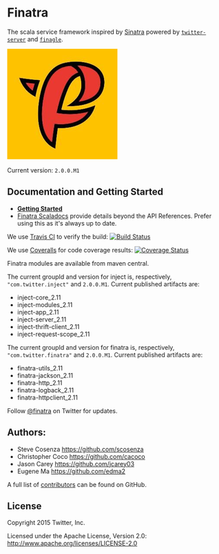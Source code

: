 # Finatra

The scala service framework inspired by [Sinatra](http://www.sinatrarb.com/) powered by [`twitter-server`](https://github.com/twitter/twitter-server) and [`finagle`](https://github.com/twitter/finagle).

![Finatra Logo](finatra_logo.jpg)

Current version: `2.0.0.M1`

## Documentation and Getting Started

* [**Getting Started**](https://github.com/twitter/finatrav2/blob/master/finatra/README.md)
* [Finatra Scaladocs](http://twitter.github.com/finatra) provide details beyond the API References. Prefer using this as it's always up to date.

We use [Travis CI](http://travis-ci.org/) to verify the build:
[![Build Status](https://secure.travis-ci.org/twitter/finatra.png?branch=master)](http://travis-ci.org/twitter/finatra?branch=master)

We use [Coveralls](https://coveralls.io/r/twitter/finatra) for code coverage results:
[![Coverage Status](https://coveralls.io/repos/twitter/finatra/badge.png?branch=master)](https://coveralls.io/r/twitter/finatra?branch=master)

Finatra modules are available from maven central.

The current groupId and version for inject is, respectively, `"com.twitter.inject"` and  `2.0.0.M1`. Current published artifacts are:

* inject-core_2.11
* inject-modules_2.11
* inject-app_2.11
* inject-server_2.11
* inject-thrift-client_2.11
* inject-request-scope_2.11

The current groupId and version for finatra is, respectively, `"com.twitter.finatra"` and  `2.0.0.M1`. Current published artifacts are:

* finatra-utils_2.11
* finatra-jackson_2.11
* finatra-http_2.11
* finatra-logback_2.11
* finatra-httpclient_2.11

Follow [@finatra](http://twitter.com/finatra) on Twitter for updates.

## Authors:
* Steve Cosenza <https://github.com/scosenza>
* Christopher Coco <https://github.com/cacoco>
* Jason Carey <https://github.com/jcarey03>
* Eugene Ma <https://github.com/edma2>

A full list of [contributors](https://github.com/twitter/finatra/graphs/contributors) can be found on GitHub.


## License
Copyright 2015 Twitter, Inc.

Licensed under the Apache License, Version 2.0: http://www.apache.org/licenses/LICENSE-2.0
